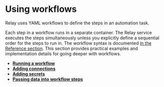 # Using workflows

Relay uses YAML workflows to define the steps in an automation task.

Each step in a workflow runs in a separate container. The Relay service executes the steps
simultaneously unless you explicitly define a sequential order for the steps to run in. The workflow syntax is documented [in the Reference section](reference/relay-workflows.md). This section provides practical examples and implementation details for going deeper with workflows.

-   **[Running a workflow](using-workflows/running-a-workflow.md)**
-   **[Adding connections](using-workflows/adding-connections.md)**
-   **[Adding secrets](using-workflows/adding-secrets.md)**
-   **[Passing data into workflow steps](using-workflows/passing-data-into-workflow-steps.md)**
